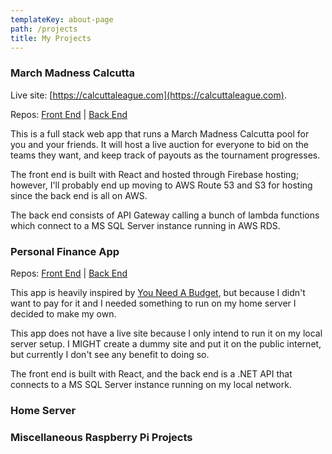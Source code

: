 ```yaml
---
templateKey: about-page
path: /projects
title: My Projects
---
```

### March Madness Calcutta

Live site: [https://calcuttaleague.com](https://calcuttaleague.com).

Repos: [Front End](https://github.com/burke1791/march-madness-calcutta) | [Back End](https://github.com/burke1791/march-madness-calcutta-api)

This is a full stack web app that runs a March Madness Calcutta pool for you and your friends. It will host a live auction for everyone to bid on the teams they want, and keep track of payouts as the tournament progresses.

The front end is built with React and hosted through Firebase hosting; however, I'll probably end up moving to AWS Route 53 and S3 for hosting since the back end is all on AWS.

The back end consists of API Gateway calling a bunch of lambda functions which connect to a MS SQL Server instance running in AWS RDS.

### Personal Finance App

Repos: [Front End](https://github.com/burke1791/budget-dashboard) | [Back End](https://github.com/burke1791/budget-api)

This app is heavily inspired by [You Need A Budget](https://www.youneedabudget.com/), but because I didn't want to pay for it and I needed something to run on my home server I decided to make my own.

This app does not have a live site because I only intend to run it on my local server setup. I MIGHT create a dummy site and put it on the public internet, but currently I don't see any benefit to doing so.

The front end is built with React, and the back end is a .NET API that connects to a MS SQL Server instance running on my local network.

### Home Server


### Miscellaneous Raspberry Pi Projects

